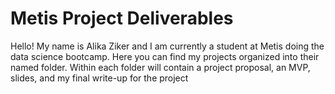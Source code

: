 # Metis Project Deliverables
Hello! My name is Alika Ziker and I am currently a student at Metis doing the data science bootcamp.
Here you can find my projects organized into their named folder.  Within each folder will contain a project proposal, an MVP, slides, and my final write-up for the project 
